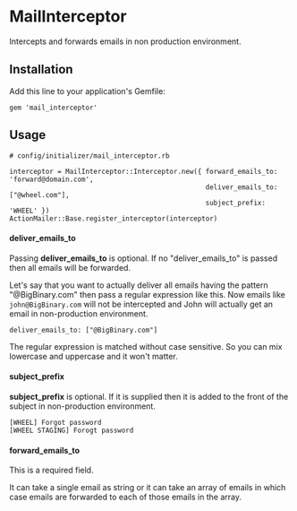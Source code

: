 # MailInterceptor

Intercepts and forwards emails in non production environment.

## Installation

Add this line to your application's Gemfile:

```
gem 'mail_interceptor'
```

## Usage

```
# config/initializer/mail_interceptor.rb

interceptor = MailInterceptor::Interceptor.new({ forward_emails_to: 'forward@domain.com',
                                                 deliver_emails_to: ["@wheel.com"],
                                                 subject_prefix: 'WHEEL' })
ActionMailer::Base.register_interceptor(interceptor)
```

#### deliver_emails_to

Passing __deliver_emails_to__ is optional. If no "deliver_emails_to"
is passed then all emails will be forwarded.

Let's say that you want to actually deliver all emails having the pattern
"@BigBinary.com" then pass a regular expression like this. Now emails
like `john@BigBinary.com` will not be intercepted and John will actually
get an email in non-production environment.

```
deliver_emails_to: ["@BigBinary.com"]
```

The regular expression is matched without case sensitive. So you can mix lowercase
and uppercase and it won't matter.

#### subject_prefix

__subject_prefix__ is optional. If it is supplied then it is added to
the front of the subject in non-production environment.

```
[WHEEL] Forgot password
[WHEEL STAGING] Forogt password
```

#### forward_emails_to

This is a required field.

It can take a single email as string or it can take an array of emails
in which case emails are forwarded to each of those emails in the array.
